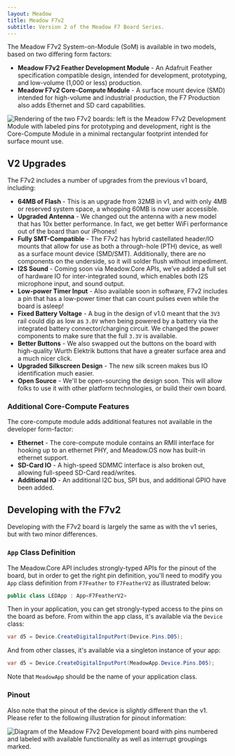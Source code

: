 ```yaml
---
layout: Meadow
title: Meadow F7v2
subtitle: Version 2 of the Meadow F7 Board Series.
---
```


The Meadow F7v2 System-on-Module (SoM) is available in two models, based on two differing form factors:

* **Meadow F7v2 Feather Development Module** - An Adafruit Feather specification compatible design, intended for development, prototyping, and low-volume (1,000 or less) production.
* **Meadow F7v2 Core-Compute Module** -  A surface mount device (SMD) intended for high-volume and industrial production, the F7 Production also adds Ethernet and SD card capabilities.

![Rendering of the two F7v2 boards: left is the Meadow F7v2 Development Module with labeled pins for prototyping and development, right is the Core-Compute Module in a minimal rectangular footprint intended for surface mount use.](/Common_Files/Meadow_F7v2_Modules.png)

## V2 Upgrades

The F7v2 includes a number of upgrades from the previous v1 board, including:

* **64MB of Flash** - This is an upgrade from 32MB in v1, and with only 4MB or reserved system space, a whopping 60MB is now user accessible.
* **Upgraded Antenna** - We changed out the antenna with a new model that has 10x better performance. In fact, we get better WiFi performance out of the board than our iPhones!
* **Fully SMT-Compatible** - The F7v2 has hybrid castellated header/IO mounts that allow for use as both a through-hole (PTH) device, as well as a surface mount device (SMD/SMT). Additionally, there are no components on the underside, so it will solder flush without impediment.
* **I2S Sound** - Coming soon via Meadow.Core APIs, we’ve added a full set of hardware IO for inter-integrated sound, which enables both I2S microphone input, and sound output.
* **Low-power Timer Input** - Also available soon in software, F7v2 includes a pin that has a low-power timer that can count pulses even while the board is asleep!
* **Fixed Battery Voltage** - A bug in the design of v1.0 meant that the `3V3` rail could dip as low as `3.0V` when being powered by a battery via the integrated battery connector/charging circuit. We changed the power components to make sure that the full `3.3V` is available.
* **Better Buttons** - We also swapped out the buttons on the board with high-quality Wurth Elektrik buttons that have a greater surface area and a much nicer click.
* **Upgraded Silkscreen Design** - The new silk screen makes bus IO identification much easier.
* **Open Source** - We'll be open-sourcing the design soon. This will allow folks to use it with other platform technologies, or build their own board.

### Additional Core-Compute Features

The core-compute module adds additional features not available in the developer form-factor:

* **Ethernet** - The core-compute module contains an RMII interface for hooking up to an ethernet PHY, and Meadow.OS now has built-in ethernet support.
* **SD-Card IO** - A high-speed SDMMC interface is also broken out, allowing full-speed SD-Card read/writes.
* **Additional IO** - An additional I2C bus, SPI bus, and additional GPIO have been added.

## Developing with the F7v2

Developing with the F7v2 board is largely the same as with the v1 series, but with two minor differences.

### `App` Class Definition

The Meadow.Core API includes strongly-typed APIs for the pinout of the board, but in order to get the right pin definition, you'll need to modify you `App` class definition from `F7Feather` to `F7FeatherV2` as illustrated below:

```csharp
public class LEDApp : App<F7FeatherV2>
```

Then in your application, you can get strongly-typed access to the pins on the board as before. From within the app class, it's available via the `Device` class:

```csharp
var d5 = Device.CreateDigitalInputPort(Device.Pins.D05);
```

And from other classes, it's available via a singleton instance of your app:

```csharp
var d5 = Device.CreateDigitalInputPort(MeadowApp.Device.Pins.D05);
```

Note that `MeadowApp` should be the name of your application class.

### Pinout

Also note that the pinout of the device is _slightly_ different than the v1. Please refer to the following illustration for pinout information:

![Diagram of the Meadow F7v2 Development board with pins numbered and labeled with available functionality as well as interrupt groupings marked.](/Common_Files/Meadow_F7v2_Micro_Pinout.svg)
